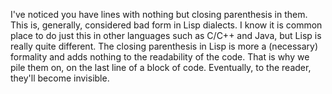 I've noticed you have lines with nothing but closing parenthesis in them. This is, generally, considered bad form in Lisp dialects. I know it is common place to do just this in other languages such as C/C++ and Java, but Lisp is really quite different. The closing parenthesis in Lisp is more a (necessary) formality and adds nothing to the readability of the code. That is why we pile them on, on the last line of a block of code. Eventually, to the reader, they'll become invisible.

